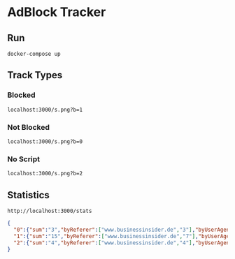 # AdBlock Tracker

## Run

    docker-compose up
    
## Track Types


### Blocked

    localhost:3000/s.png?b=1
    
### Not Blocked

    localhost:3000/s.png?b=0
    
### No Script

    localhost:3000/s.png?b=2
    
## Statistics

    http://localhost:3000/stats

```json
{
  "0":{"sum":"3","byReferer":["www.businessinsider.de","3"],"byUserAgent":["Chrome","3"]},
  "1":{"sum":"15","byReferer":["www.businessinsider.de","7"],"byUserAgent":["Chrome","15"]},
  "2":{"sum":"4","byReferer":["www.businessinsider.de","4"],"byUserAgent":["Chrome","4"]}
}

```